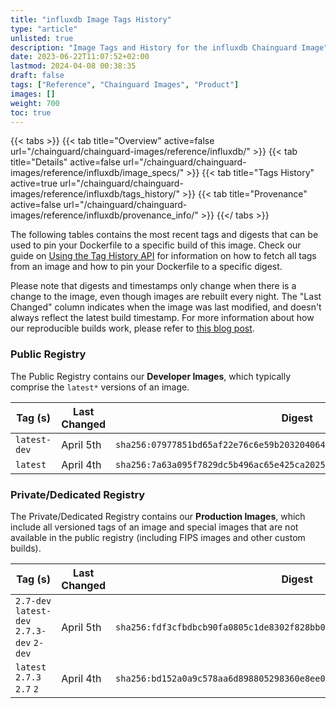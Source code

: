 ```yaml
---
title: "influxdb Image Tags History"
type: "article"
unlisted: true
description: "Image Tags and History for the influxdb Chainguard Image"
date: 2023-06-22T11:07:52+02:00
lastmod: 2024-04-08 00:38:35
draft: false
tags: ["Reference", "Chainguard Images", "Product"]
images: []
weight: 700
toc: true
---
```


{{< tabs >}}
{{< tab title="Overview" active=false url="/chainguard/chainguard-images/reference/influxdb/" >}}
{{< tab title="Details" active=false url="/chainguard/chainguard-images/reference/influxdb/image_specs/" >}}
{{< tab title="Tags History" active=true url="/chainguard/chainguard-images/reference/influxdb/tags_history/" >}}
{{< tab title="Provenance" active=false url="/chainguard/chainguard-images/reference/influxdb/provenance_info/" >}}
{{</ tabs >}}

The following tables contains the most recent tags and digests that can be used to pin your Dockerfile to a specific build of this image. Check our guide on [Using the Tag History API](/chainguard/chainguard-images/using-the-tag-history-api/) for information on how to fetch all tags from an image and how to pin your Dockerfile to a specific digest.

Please note that digests and timestamps only change when there is a change to the image, even though images are rebuilt every night. The "Last Changed" column indicates when the image was last modified, and doesn't always reflect the latest build timestamp. For more information about how our reproducible builds work, please refer to [this blog post](https://www.chainguard.dev/unchained/reproducing-chainguards-reproducible-image-builds).

### Public Registry
The Public Registry contains our **Developer Images**, which typically comprise the `latest*` versions of an image.

| Tag (s)       | Last Changed | Digest                                                                    |
|---------------|--------------|---------------------------------------------------------------------------|
|  `latest-dev` | April 5th    | `sha256:07977851bd65af22e76c6e59b203204064d320a36071319feec8b21960f8e9b8` |
|  `latest`     | April 4th    | `sha256:7a63a095f7829dc5b496ac65e425ca20255e51a47a8a9d28766c737adcffb124` |


### Private/Dedicated Registry
The Private/Dedicated Registry contains our **Production Images**, which include all versioned tags of an image and special images that are not available in the public registry (including FIPS images and other custom builds).

| Tag (s)                                     | Last Changed | Digest                                                                    |
|---------------------------------------------|--------------|---------------------------------------------------------------------------|
|  `2.7-dev` `latest-dev` `2.7.3-dev` `2-dev` | April 5th    | `sha256:fdf3cfbdbcb90fa0805c1de8302f828bb08417c83f8f9be0556f7190f283d039` |
|  `latest` `2.7.3` `2.7` `2`                 | April 4th    | `sha256:bd152a0a9c578aa6d898805298360e8ee0b4b7a528e60169a53d868123ac966e` |

